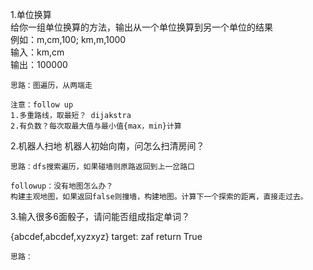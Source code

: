 1.单位换算  
给你一组单位换算的方法，输出从一个单位换算到另一个单位的结果  
例如：m,cm,100; km,m,1000  
输入：km,cm  
输出：100000

    思路：图遍历，从两端走
  
    注意：follow up
    1.多重路线，取最短？ dijakstra
    2.有负数？每次取最大值与最小值{max，min}计算

2.机器人扫地
机器人初始向南，问怎么扫清房间？

    思路：dfs搜索遍历，如果碰墙则原路返回到上一岔路口
    
    followup：没有地图怎么办？
    构建主观地图，如果返回false则撞墙，构建地图。计算下一个探索的距离，直接走过去。

3.输入很多6面骰子，请问能否组成指定单词？

{abcdef,abcdef,xyzxyz} target: zaf 
return True

    思路：
